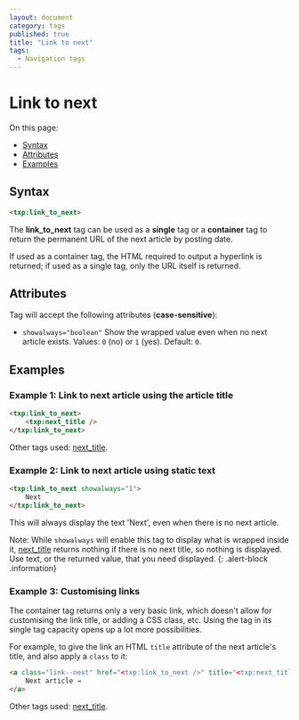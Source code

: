 ```yaml
---
layout: document
category: tags
published: true
title: "Link to next"
tags:
  - Navigation tags
---
```


# Link to next

On this page:

* [Syntax](#user-content-syntax)
* [Attributes](#user-content-attributes)
* [Examples](#user-content-examples)

## Syntax

~~~ html
<txp:link_to_next>
~~~

The **link_to_next** tag can be used as a __single__ tag or a __container__ tag to return the permanent URL of the next article by posting date.

If used as a container tag, the HTML required to output a hyperlink is returned; if used as a single tag, only the URL itself is returned.

## Attributes

Tag will accept the following attributes (**case-sensitive**):

* `showalways="boolean"`
Show the wrapped value even when no next article exists.
Values: `0` (no) or `1` (yes).
Default: `0`.

## Examples

### Example 1: Link to next article using the article title

~~~ html
<txp:link_to_next>
    <txp:next_title />
</txp:link_to_next>
~~~

Other tags used: [next_title](next-title).

### Example 2: Link to next article using static text

~~~ html
<txp:link_to_next showalways="1">
    Next
</txp:link_to_next>
~~~

This will always display the text 'Next', even when there is no next article.

Note: While `showalways` will enable this tag to display what is wrapped inside it, [next_title](next-title) returns nothing if there is no next title, so nothing is displayed. Use text, or the returned value, that you need displayed.
{: .alert-block .information}

### Example 3: Customising links

The container tag returns only a very basic link, which doesn't allow for customising the link title, or adding a CSS class, etc. Using the tag in its single tag capacity opens up a lot more possibilities.

For example, to give the link an HTML `title` attribute of the next article's title, and also apply a `class` to it:

~~~ html
<a class="link--next" href="<txp:link_to_next />" title="<txp:next_title />">
    Next article →
</a>
~~~

Other tags used: [next_title](next-title).
